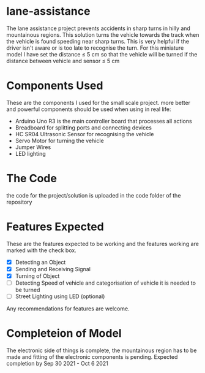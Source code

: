 # lane-assistance

The lane assistance project prevents accidents in sharp turns in hilly and mountainous regions. This solution turns the vehicle towards the track when the vehicle is found speeding near sharp turns. This is very helpful if the driver isn't aware or is too late to recognise the turn. For this miniature model I have set the distance ≤ 5 cm so that the vehicle will be turned if the distance between vehicle and sensor ≤ 5 cm

# Components Used

These are the components I used for the small scale project. more better and powerful components should be used when using in real life:

* Arduino Uno R3 is the main controller board that processes all actions
* Breadboard for splitting ports and connecting devices
* HC SR04 Ultrasonic Sensor for recognising the vehicle
* Servo Motor for turning the vehicle
* Jumper Wires
* LED lighting

# The Code

the code for the project/solution is uploaded in the code folder of the repository 

# Features Expected

These are the features expected to be working and the features working are marked with the check box.

- [x] Detecting an Object
- [x] Sending and Receiving Signal
- [x] Turning of Object
- [ ] Detecting Speed of vehicle and categorisation of vehicle it is needed to be turned
- [ ] Street Lighting using LED (optional)

Any recommendations for features are welcome.

# Completeion of Model

The electronic side of things is complete, the mountainous region has to be made and fitting of the electronic components is pending. 
Expected completion by Sep 30 2021 - Oct 6 2021

